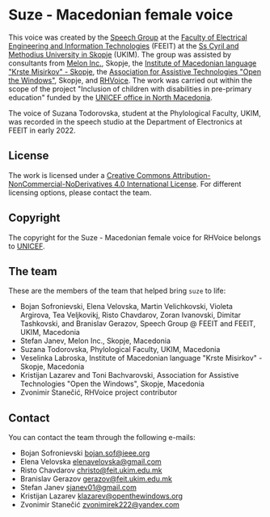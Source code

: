 # Suze - Macedonian female voice

This voice was created by the [Speech Group](https://speech.feit.ukim.edu.mk/) at the [Faculty of Electrical Engineering and Information Technologies](https://feit.ukim.edu.mk/) (FEEIT) at the [Ss Cyril and Methodius University in Skopje](http://www.ukim.edu.mk/) (UKIM). The group was assisted by consultants from [Melon Inc.](https://www.melontech.com/), Skopje, the [Institute of Macedonian language "Krste Misirkov" - Skopje](http://www.imj.ukim.edu.mk/), the [Association for Assistive Technologies "Open the Windows"](www.openthewindows.org/), Skopje, and [RHVoice](https://rhvoice.org/). The work was carried out within the scope of the project "Inclusion of children with disabilities in pre-primary education" funded by the [UNICEF office in North Macedonia](https://www.unicef.org/northmacedonia/). 

The voice of Suzana Todorovska, student at the Phylological Faculty, UKIM, was recorded in the speech studio at the Department of Electronics at FEEIT in early 2022.

## License

The work is licensed under a [Creative Commons Attribution-NonCommercial-NoDerivatives 4.0 International License](http://creativecommons.org/licenses/by-nc-nd/4.0/). For different licensing options, please contact the team. 

## Copyright

The copyright for the Suze - Macedonian female voice for RHVoice belongs to [UNICEF](https://www.unicef.org). 

## The team

These are the members of the team that helped bring `suze` to life: 
- Bojan Sofronievski, Elena Velovska, Martin Velichkovski, Violeta Argirova, Tea Veljkovikj, Risto Chavdarov, Zoran Ivanovski, Dimitar Tashkovski, and Branislav Gerazov, Speech Group @ FEEIT and FEEIT, UKIM, Macedonia
- Stefan Janev, Melon Inc., Skopje, Macedonia
- Suzana Todorovska, Phylological Faculty, UKIM, Macedonia
- Veselinka Labroska, Institute of Macedonian language "Krste Misirkov" - Skopje, Macedonia
- Kristijan Lazarev and Toni Bachvarovski, Association for Assistive Technologies "Open the Windows", Skopje, Macedonia
- Zvonimir Stanečić, RHVoice project contributor

## Contact

You can contact the team through the following e-mails:

- Bojan Sofronievski <a href="mailto:bojan.sof@ieee.org">bojan.sof@ieee.org</a>
- Elena Velovska <a href="mailto:elenavelovska@gmail.com">elenavelovska@gmail.com</a>
- Risto Chavdarov <a href="mailto:christo@feit.ukim.edu.mk">christo@feit.ukim.edu.mk</a>
- Branislav Gerazov <a href="mailto:gerazov@feit.ukim.edu.mk">gerazov@feit.ukim.edu.mk</a>
- Stefan Janev <a href="mailto:sjanev01@gmail.com">sjanev01@gmail.com</a>
- Kristijan Lazarev <a href="mailto:klazarev@openthewindows.org">klazarev@openthewindows.org</a>
- Zvonimir Stanečić <a href="mailto:zvonimirek222@yandex.com">zvonimirek222@yandex.com</a>

